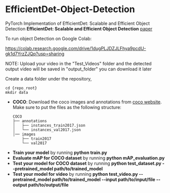 # EfficientDet-Object-Detection
PyTorch Implementation of EfficientDet: Scalable and Efficient Object Detection **EfficientDet: Scalable and Efficient Object Detection** [paper](https://arxiv.org/abs/1911.09070)

To run object Detection on Google Colab:

https://colab.research.google.com/drive/1dugPLJDZJLFhya9pcdU-gk1d7YrzZJQp?usp=sharing

NOTE: Upload your video in the "Test_Videos" folder and the detected output video will be saved in "output_folder" you can download it later

Create a data folder under the repository,

```
cd {repo_root}
mkdir data
```
  
- **COCO**:
  Download the coco images and annotations from [coco website](http://cocodataset.org/#download). Make sure to put the files as the following structure:
  ```
  COCO
  ├── annotations
  │   ├── instances_train2017.json
  │   └── instances_val2017.json
  │── images
      ├── train2017
      └── val2017
  ```
* **Train your model** by running **python train.py**
* **Evaluate mAP for COCO dataset** by running **python mAP_evaluation.py**
* **Test your model for COCO dataset** by running **python test_dataset.py --pretrained_model path/to/trained_model**
* **Test your model for video** by running **python test_video.py --pretrained_model path/to/trained_model --input path/to/input/file --output path/to/output/file**

